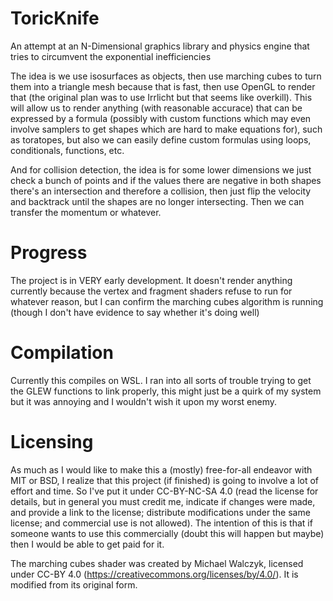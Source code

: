 # ToricKnife
An attempt at an N-Dimensional graphics library and physics engine that tries to circumvent the exponential inefficiencies

The idea is we use isosurfaces as objects, then use marching cubes to turn them into a triangle mesh because that is fast, then use OpenGL to render that (the original plan was to use Irrlicht but that seems like overkill).
This will allow us to render anything (with reasonable accurace) that can be expressed by a formula (possibly with custom 
functions which may even involve samplers to get shapes which are hard to make equations for),
such as toratopes, but also we can easily define custom formulas using loops, conditionals, functions, etc.

And for collision detection, the idea is for some lower dimensions we just check a bunch of points and if the values there are negative in both shapes there's an intersection and
therefore a collision, then just flip the velocity and backtrack until the shapes are no longer intersecting. Then we can transfer the momentum or whatever.

# Progress
The project is in VERY early development. It doesn't render anything currently because the vertex and fragment shaders
refuse to run for whatever reason, but I can confirm the marching cubes algorithm is running (though I don't have 
evidence to say whether it's doing well)

# Compilation
Currently this compiles on WSL. I ran into all sorts of trouble trying to get the GLEW functions to link properly,
this might just be a quirk of my system but it was annoying and I wouldn't wish it upon my worst enemy.

# Licensing
As much as I would like to make this a (mostly) free-for-all endeavor with MIT or BSD, I realize that this project (if finished) is going to involve a lot of effort and time. 
So I've put it under CC-BY-NC-SA 4.0 (read the license for details, but in general you must credit me, indicate if changes were made, and provide a link to the license; distribute
modifications under the same license; and commercial use is not allowed). The intention of this is that if someone wants to use this commercially (doubt this will happen but maybe)
then I would be able to get paid for it.

The marching cubes shader was created by Michael Walczyk, licensed under CC-BY 4.0
(https://creativecommons.org/licenses/by/4.0/). It is modified from its original form.